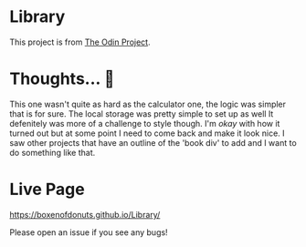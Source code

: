 # Library
This project is from [The Odin Project](https://www.theodinproject.com/courses/javascript/lessons/library).


# Thoughts... :thinking:
This one wasn't quite as hard as the calculator one, the logic was simpler that is for sure. The local storage was pretty simple to set up as well It defenitely was more of a challenge to style though. I'm *okay* with how it turned out but at some point I need to come back and make it look nice. I saw other projects that have an outline of the 'book div' to add and I want to do something like that.

# Live Page
https://boxenofdonuts.github.io/Library/

Please open an issue if you see any bugs!
